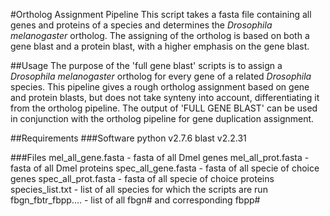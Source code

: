 #Ortholog Assignment Pipeline
This script takes a fasta file containing all genes and proteins of a species and determines the *Drosophila melanogaster* ortholog.  The assigning of the ortholog is based on both a gene blast and a protein blast, with a higher emphasis on the gene blast.

##Usage
The purpose of the 'full gene blast' scripts is to assign a *Drosophila melanogaster* ortholog for every gene of a related *Drosophila* species.  This pipeline gives a rough ortholog assignment based on gene and protein blasts, but does not take synteny into account, differentiating it from the ortholog pipeline.  The output of 'FULL GENE BLAST' can be used in conjunction with the ortholog pipeline for gene duplication assignment.

##Requirements
###Software
  python v2.7.6
  blast v2.2.31

###Files
mel_all_gene.fasta - fasta of all Dmel genes
mel_all_prot.fasta - fasta of all Dmel proteins
spec_all_gene.fasta - fasta of all specie of choice genes
spec_all_prot.fasta - fasta of all specie of choice proteins
species_list.txt - list of all species for which the scripts are run
fbgn_fbtr_fbpp.... - list of all fbgn# and corresponding fbpp#
